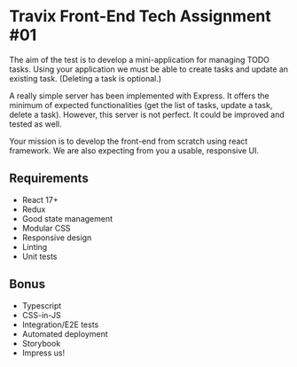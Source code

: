 # Travix Front-End Tech Assignment #01

The aim of the test is to develop a mini-application for managing TODO tasks. 
Using your application we must be able to create tasks and update an existing task. (Deleting a task is optional.)

A really simple server has been implemented with Express. It offers the minimum of expected functionalities 
(get the list of tasks, update a task, delete a task). However, this server is not perfect. It could be improved and tested as well.

Your mission is to develop the front-end from scratch using react framework. We are also expecting from you a usable, responsive UI.

## Requirements

* React 17+
* Redux
* Good state management
* Modular CSS
* Responsive design
* Linting
* Unit tests

## Bonus

* Typescript
* CSS-in-JS
* Integration/E2E tests
* Automated deployment
* Storybook
* Impress us!
